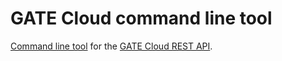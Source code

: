 GATE Cloud command line tool
============================

[Command line tool][1] for the [GATE Cloud REST API][2].


  [1]: https://github.com/GateNLP/cloud-client/wiki/Command-Line-Tool-Usage-Guide
  [2]: https://cloud.gate.ac.uk/info/help/rest-api.html
